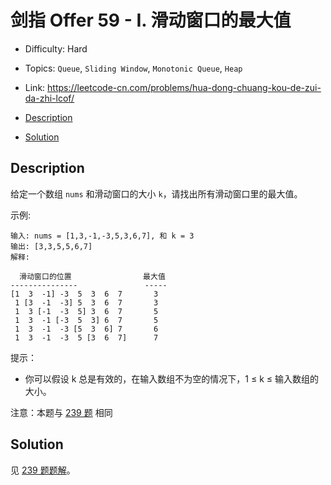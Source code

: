 <!-- omit in toc -->
# 剑指 Offer 59 - I.  滑动窗口的最大值

- Difficulty: Hard
- Topics: `Queue`, `Sliding Window`, `Monotonic Queue`, `Heap`
- Link: https://leetcode-cn.com/problems/hua-dong-chuang-kou-de-zui-da-zhi-lcof/

- [Description](#description)
- [Solution](#solution)

## Description

给定一个数组 `nums` 和滑动窗口的大小 `k`，请找出所有滑动窗口里的最大值。

示例:
```
输入: nums = [1,3,-1,-3,5,3,6,7], 和 k = 3
输出: [3,3,5,5,6,7] 
解释: 

  滑动窗口的位置                最大值
---------------               -----
[1  3  -1] -3  5  3  6  7       3
 1 [3  -1  -3] 5  3  6  7       3
 1  3 [-1  -3  5] 3  6  7       5
 1  3  -1 [-3  5  3] 6  7       5
 1  3  -1  -3 [5  3  6] 7       6
 1  3  -1  -3  5 [3  6  7]      7
```

提示：
- 你可以假设 k 总是有效的，在输入数组不为空的情况下，1 ≤ k ≤ 输入数组的大小。

注意：本题与 [239 题](./239.%20Sliding%20Window%20Maximum%20滑动窗口最大值.md) 相同

## Solution

见 [239 题题解](./239.%20Sliding%20Window%20Maximum%20滑动窗口最大值.md#Solution)。
